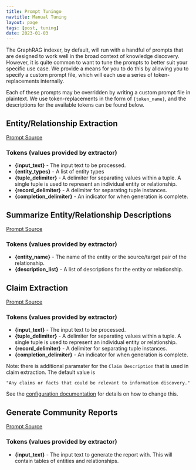 ```yaml
---
title: Prompt Tuning⚙️
navtitle: Manual Tuning
layout: page
tags: [post, tuning]
date: 2023-01-03
---
```


The GraphRAG indexer, by default, will run with a handful of prompts that are designed to work well in the broad context of knowledge discovery.
However, it is quite common to want to tune the prompts to better suit your specific use case.
We provide a means for you to do this by allowing you to specify a custom prompt file, which will each use a series of token-replacements internally.

Each of these prompts may be overridden by writing a custom prompt file in plaintext. We use token-replacements in the form of `{token_name}`, and the descriptions for the available tokens can be found below.

## Entity/Relationship Extraction

[Prompt Source](http://github.com/microsoft/graphrag/blob/main/graphrag/index/graph/extractors/graph/prompts.py)

### Tokens (values provided by extractor)

- **{input_text}** - The input text to be processed.
- **{entity_types}** - A list of entity types
- **{tuple_delimiter}** - A delimiter for separating values within a tuple. A single tuple is used to represent an individual entity or relationship.
- **{record_delimiter}** - A delimiter for separating tuple instances.
- **{completion_delimiter}** - An indicator for when generation is complete.

## Summarize Entity/Relationship Descriptions

[Prompt Source](http://github.com/microsoft/graphrag/blob/main/graphrag/index/graph/extractors/summarize/prompts.py)

### Tokens (values provided by extractor)

- **{entity_name}** - The name of the entity or the source/target pair of the relationship.
- **{description_list}** - A list of descriptions for the entity or relationship.

## Claim Extraction

[Prompt Source](http://github.com/microsoft/graphrag/blob/main/graphrag/index/graph/extractors/claims/prompts.py)

### Tokens (values provided by extractor)

- **{input_text}** - The input text to be processed.
- **{tuple_delimiter}** - A delimiter for separating values within a tuple. A single tuple is used to represent an individual entity or relationship.
- **{record_delimiter}** - A delimiter for separating tuple instances.
- **{completion_delimiter}** - An indicator for when generation is complete.

Note: there is additional paramater for the `Claim Description` that is used in claim extraction.
The default value is

`"Any claims or facts that could be relevant to information discovery."`

See the [configuration documentation](/posts/config/overview/) for details on how to change this.

## Generate Community Reports

[Prompt Source](http://github.com/microsoft/graphrag/blob/main/graphrag/index/graph/extractors/community_reports/prompts.py)

### Tokens (values provided by extractor)

- **{input_text}** - The input text to generate the report with. This will contain tables of entities and relationships.
